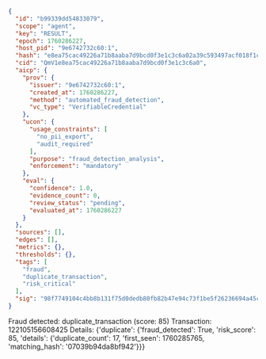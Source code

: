 ```json
{
  "id": "b99339dd54833079",
  "scope": "agent",
  "key": "RESULT",
  "epoch": 1760286227,
  "host_pid": "9e6742732c60:1",
  "hash": "e8ea75cac49226a71b8aaba7d9bcd0f3e1c3c6a02a39c593497acf018f1cb1a6",
  "cid": "QmV1e8ea75cac49226a71b8aaba7d9bcd0f3e1c3c6a0",
  "aicp": {
    "prov": {
      "issuer": "9e6742732c60:1",
      "created_at": 1760286227,
      "method": "automated_fraud_detection",
      "vc_type": "VerifiableCredential"
    },
    "ucon": {
      "usage_constraints": [
        "no_pii_export",
        "audit_required"
      ],
      "purpose": "fraud_detection_analysis",
      "enforcement": "mandatory"
    },
    "eval": {
      "confidence": 1.0,
      "evidence_count": 0,
      "review_status": "pending",
      "evaluated_at": 1760286227
    }
  },
  "sources": [],
  "edges": [],
  "metrics": {},
  "thresholds": {},
  "tags": [
    "fraud",
    "duplicate_transaction",
    "risk_critical"
  ],
  "sig": "98f7749104c4bb8b131f75d0dedb80fb82b47e94c73f1be5f26236694a45cea4"
}
```

Fraud detected: duplicate_transaction (score: 85)
Transaction: 122105156608425
Details: {'duplicate': {'fraud_detected': True, 'risk_score': 85, 'details': {'duplicate_count': 17, 'first_seen': 1760285765, 'matching_hash': '07039b94da8bf942'}}}